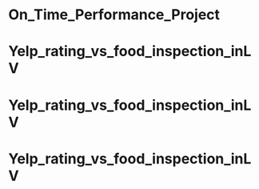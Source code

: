 # On_Time_Performance_Project
# Yelp_rating_vs_food_inspection_inLV
# Yelp_rating_vs_food_inspection_inLV
# Yelp_rating_vs_food_inspection_inLV
